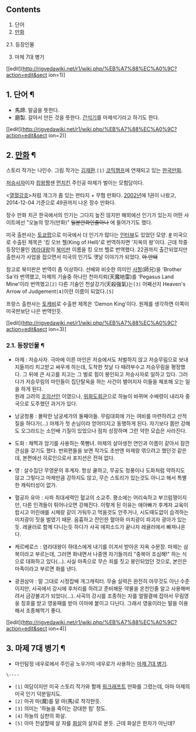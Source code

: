 ## Contents

    

1. 단어 
2. [만화](%EB%A7%8C%ED%99%94.md)
    

2.1. 등장인물

3. 마제 7대 병기 

[[edit](http://rigvedawiki.net/r1/wiki.php/%EB%A7%88%EC%A0%9C?action=edit&sect
ion=1)]

## 1. 단어 ¶

  * 馬蹄. 말굽을 뜻한다.
  * 磨製. 갈아서 만든 것을 뜻한다. [간석기](%EA%B0%84%EC%84%9D%EA%B8%B0.md)를 마제석기라고 하기도 한다.  

[[edit](http://rigvedawiki.net/r1/wiki.php/%EB%A7%88%EC%A0%9C?action=edit&sect
ion=2)]

## 2. [만화](%EB%A7%8C%ED%99%94.md) ¶

스토리 작가는 나인수. 그림 작가는 [김재환](%EA%B9%80%EC%9E%AC%ED%99%98.md).`[1]` [코믹챔프](%EC%BD%94%EB%AF%B9%20%EC%B1%94%ED%94%84.md)에 연재되고 있는 [한국만화](%ED%95%9C%EA%B5%AD%20%EB%A7%8C%ED%99%94.md).

  

[저승사자](%EC%A0%80%EC%8A%B9%EC%82%AC%EC%9E%90.md)이자
[킹왕짱](%ED%82%B9%EC%99%95%EC%A7%B1.md)센
[먼치킨](%EB%A8%BC%EC%B9%98%ED%82%A8.md) 주인공 마제가 벌이는 모험담이다.

  

<[열혈강호](%EC%97%B4%ED%98%88%EA%B0%95%ED%98%B8.md)>처럼 개그가 좀 있는 판타지 + 무협 만화다.
[2002년](2002%EB%85%84.md)에 1권이 나왔고, 2014-12-04 기준으로 49권까지 나온 장수 만화다.

  

장수 만화 치곤 한국에서의 인기는 그다지 높진 않지만 해외에선 인기가 있는지 어떤 사이트에선 "오늘의 망가(만화)"
<del>일본만화인줄아나</del> 에 들어가기도 했다.

  

미국 출판사는 [토쿄팝](%ED%86%A0%EC%BF%84%ED%8C%9D.md)으로 미국에서 더 인기가 많다는
[인터뷰](%EC%9D%B8%ED%84%B0%EB%B7%B0.md)도 있었던 모양.
[#](http://blog.daum.net/mirugi/5545253) 미국으로 수출된 제목은 '킹 오브 헬(King of Hell)'로
번역하자면 '지옥의 왕'이다. 근데 작중 등장인물인
[염라대왕](%EC%97%BC%EB%9D%BC%EB%8C%80%EC%99%95.md)의
[북미판](%EB%B6%81%EB%AF%B8%ED%8C%90.md) 이름을 킹 오브 헬로 번역했다. 22권까지 출간되었지만 출판사가
사업을 접으면서 미국의 인기도 옛날 이야기가 되었다. <del>아 안돼</del>

  

참고로 북미판은 번역이 좀 이상하다. 선배와 비슷한 의미인 [사형](%EC%82%AC%ED%98%95.md)(師兄)을 'Brother
Sa'라 번역했고, 마제의 기술중 하나인 천마지뢰(天魔地雷)를 'Pegasus Land Mine'이라 번역했고`[2]` 다른 기술인
천살강기(天殺强氣)는`[3]` 어째선지 Heaven's Arrow of Judgement`[4]`이란 이름이 되었다.`[5]`

  

프랑스 출판사는 [토캐비](%ED%86%A0%EC%BA%90%EB%B9%84.md)로 수출판 제목은 'Demon King'이다. 원제를
생각하면 이쪽이 미국판보단 나은 번역인듯.

  

[[edit](http://rigvedawiki.net/r1/wiki.php/%EB%A7%88%EC%A0%9C?action=edit&sect
ion=3)]

### 2.1. 등장인물 ¶

  * 마제 : 저승사자. 극마에 이른 마인은 저승에서도 처벌하지 않고 저승무림으로 보내 지들끼리 치고받고 싸우게 하는데, 도착한 첫날 다 때려부수고 저승무림을 평정했다. 그 뒤에 큰 사고를 치고는 그 벌로 힘이 봉인되고 저승사자로 일하고 있다. 그러다가 저승무림의 마인들이 집단탈옥을 하는 사건이 벌어지자 이들을 체포해 오는 일을 하게 된다.  
원래 고려의 [조의선인](%EC%A1%B0%EC%9D%98%EC%84%A0%EC%9D%B8.md) 이였으나, [위화도회군](%EC%9C%84%ED%99%94%EB%8F%84%20%ED%9A%8C%EA%B5%B0.md)으로 하늘이 바뀌며 수배령이 내리자
중국으로 도주했던 과거가 있다.  

  * 남궁청풍 : 몰락한 남궁세가의 둘째아들. 무림대회에 가는 여비를 마련하려고 산적질을 하다가(…) 마제가 첫 손님이라 얻어터지고 동행하게 된다. 자기보다 쫌만 강해도 오그라드는 소인배 기질이 있었으나 점차 성장하며 그런 약한 모습은 사라진다.  

  * 도화 : 채찍과 암기를 사용하는 쭉빵녀. 마제의 살아생전 연인과 이름이 같아서 잠깐 관심을 갖기도 했다. 번외편들을 보면 작가도 초반엔 마제랑 엮으려고 했던것 같은데, 본편에선 히로인으로서 포지션은 전혀 없다.  

  * 영 : 살수집단 무영문의 후계자. 항상 쿨하고, 무공도 청풍이나 도화처럼 약하지도 않고 그렇다고 마제만큼 강하지도 않고, 무슨 스토리가 있는것도 아니고 해서 특별한 캐릭터성이 없가.  

  * 혈공자 유아 : 사파 최대세력인 혈교의 소교주. 평소에는 어리숙하고 부끄럼쟁이지만, 다른 인격들이 튀어나오면 강해진다. 이렇게 된 이유는 애아빠가 후계자 교육이랍시고 어린애를 시체랑 같이 가둬두고 먹을것도 안주거나, 시도때도없이 습격하는 미치광이 짓을 벌였기 때문. 음흉하고 잔인한 혈아와 미치광이 파괴자 광아가 있는 듯. 레귤러로 함께 다니는듯 하다가 사곡 에피소드가 끝나자 레귤러에서 빠져나온다.  

  * 케르베로스 : 염라대왕이 하데스에게 내기를 이겨서 받아온 지옥 수문장. 마제는 삼복이라고 부르는데, 그러면 화내면서 나중엔 자기들끼리 "중복아 조심해!" 하는 식으로 대화하고 있다(…). 사실 마족으로 무슨 죄를 짓고 봉인되었던 것으로, 본인은 마족이라고 부르면 화를 낸다.  

  * 광권삼마 : 말 그대로 시정잡배 개그캐릭터. 무술 실력은 완전히 아무것도 아닌 수준이지만, 사곡에서 강시에 후처리를 하려고 준비해둔 약물을 온천인줄 알고 사용해버려서 금강불괴가 되었다(…). 사곡의 강시를 조종하는 자를 얼떨결에 잡아서 무림영웅 칭호를 받고 영웅패를 받아 이마에 붙이고 다닌다. 그래서 영웅이라는 말을 이용해서 조종해먹기 좋다.  

[[edit](http://rigvedawiki.net/r1/wiki.php/%EB%A7%88%EC%A0%9C?action=edit&sect
ion=4)]

## 3. 마제 7대 병기 ¶

  * 마인탐정 네우로에서 주인공 노우가미 네우로가 사용하는 [마제 7대 병기](%EB%A7%88%EC%A0%9C%207%EB%8C%80%20%EB%B3%91%EA%B8%B0.md).

`\----`

  * `[1]` 여담이지만 미국 스토리 작가와 함께 [워크래프트](%EC%9B%8C%ED%81%AC%EB%9E%98%ED%94%84%ED%8A%B8.md) 만화를 그렸는데, 아마 마제의 미국 인기 덕분일지도.
  * `[2]` 마귀 마(魔)를 말 마(馬)로 착각한듯.
  * `[3]` 의미는 '하늘을 죽이는 강대한 힘' 정도.
  * `[4]` 하늘의 심판의 화살.
  * `[5]` 아마 천살할때 살 자를 [화살](%ED%99%94%EC%82%B4.md)의 살자로 본듯. 근데 화살은 한자가 아닌데?

